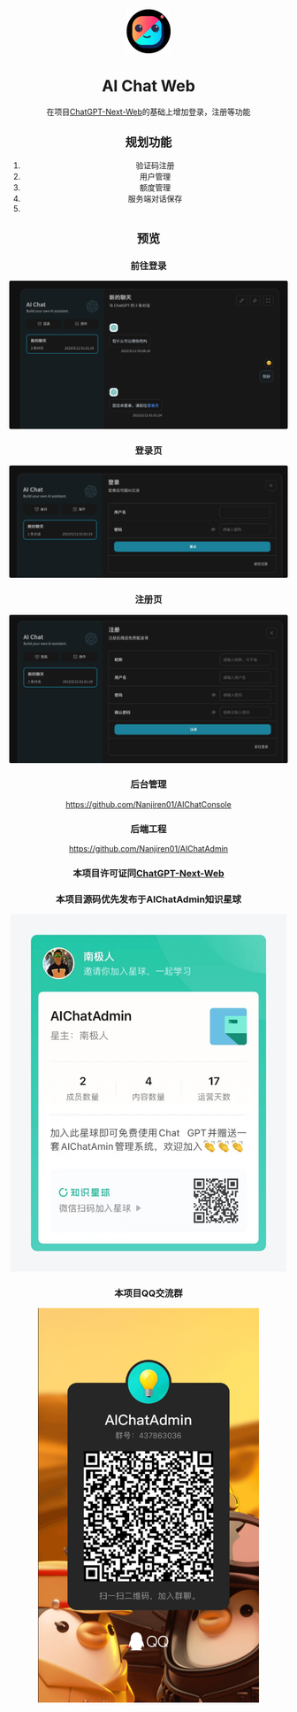 <div align="center">
<img src="./docs/images/icon.svg" alt="预览"/>

<h1 align="center">AI Chat Web</h1>

在项目[ChatGPT-Next-Web](https://github.com/Yidadaa/ChatGPT-Next-Web.git)的基础上增加登录，注册等功能

## 规划功能

1. 验证码注册
2. 用户管理
3. 额度管理
4. 服务端对话保存
5. 


## 预览

### 前往登录
![前往登录](./docs/images/GoLogin.png)

### 登录页
![登录页](./docs/images/Login.png)


### 注册页
![注册页](./docs/images/Register.png)


### 后台管理
https://github.com/Nanjiren01/AIChatConsole

### 后端工程
https://github.com/Nanjiren01/AIChatAdmin



### 本项目许可证同[ChatGPT-Next-Web](https://github.com/Yidadaa/ChatGPT-Next-Web.git)



### 本项目源码优先发布于AIChatAdmin知识星球

<img src="./docs/images/xingqiu.jpeg" width="500px" alt="AIChatAdmin知识星球"/>

### 本项目QQ交流群

<img src="./docs/images/QQ.jpeg" width="400px" alt="QQ"/>